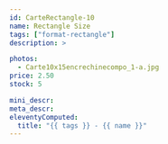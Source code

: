 ```yaml
---
id: CarteRectangle-10
name: Rectangle Size
tags: ["format-rectangle"]
description: >

photos:
  - Carte10x15encrechinecompo_1-a.jpg
price: 2.50
stock: 5

mini_descr:
meta_descr:
eleventyComputed:
  title: "{{ tags }} - {{ name }}"
---
```


